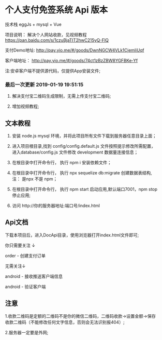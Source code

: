 # 个人支付免签系统 Api 版本

  技术栈 eggJs + mysql + Vue

  项目说明： 解决个人网站收款，见视频教程 https://pan.baidu.com/s/1czuBjaTIT2hwC215yQ-FlQ

  支付Demo地址: http://pay.yio.me/#/goods/DwnNGCW4VLk1CjemIiUqf

  客户端地址： http://pay.yio.me/#/goods/74ct1zBzZBW8YGFBKe-Yf

注:安卓客户端不提供源代码，仅提供App安装文件;
  
### 最后一次更新 2019-01-19 19:51:15

  1. 解决支付宝二维码生成限制，无需上传支付宝二维码;

  2. 增加视频教程;

## 文本教程

  1. 安装 node.js mysql 环境，并将此项目所有文件下载到服务器任意目录上面；

  2. 进入项目根目录,找到 config/config.default.js 文件按照提示修改所需配置， 进入database/config.js 文件修改 development 数据量连接信息；

  3. 在根目录中打开命令行， 执行 npm i 安装依赖文件；

  4. 在根目录中打开命令行， 执行 npx sequelize db:migrate  创建数据表结构, 注： 是npx 不是 npm；

  5. 在根目录中打开命令行， 执行 npm start 启动应用,默认端口7001，npm stop 停止应用;

  6. 访问 http://你的服务器地址:端口号/index.html 


## Api文档

  下载本项目后，进入DocApi目录，使用浏览器打开index.html文件即可;

  你只需要关注 ↓

  order - 创建支付订单

  无需关注↓

  android - 接收推送客户端信息

  android - 验证客户端
  
 ## 注意
 
  1.收款二维码是定额的二维码不是你的微信二维码，二维码收款->设置金额->保存收款二维码（不能修改任何文字信息，否则会无法识别报404）;
  
  2.服务器一定要是外网;

  
